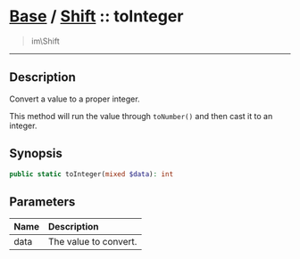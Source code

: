 # [Base](base.md) / [Shift](base-Shift.md) :: toInteger
 > im\Shift
____

## Description
Convert a value to a proper integer.

This method will run the value through `toNumber()` and
then cast it to an integer.

## Synopsis
```php
public static toInteger(mixed $data): int
```

## Parameters
| Name | Description |
| :--- | :---------- |
| data | The value to convert. |

